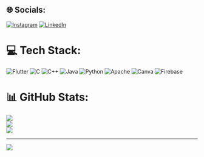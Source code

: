
## 🌐 Socials:
[![Instagram](https://img.shields.io/badge/Instagram-%23E4405F.svg?logo=Instagram&logoColor=white)](https://instagram.com/sheershjaiswal@gmail.com)
[![LinkedIn](https://img.shields.io/badge/LinkedIn-%230077B5.svg?logo=linkedin&logoColor=white)](https://linkedin.com/in/Sheersh-Jaiswal ) 

# 💻 Tech Stack:
![Flutter](https://img.shields.io/badge/Flutter-%2302569B.svg?style=for-the-badge&logo=Flutter&logoColor=white) ![C](https://img.shields.io/badge/c-%2300599C.svg?style=for-the-badge&logo=c&logoColor=white) ![C++](https://img.shields.io/badge/c++-%2300599C.svg?style=for-the-badge&logo=c%2B%2B&logoColor=white) ![Java](https://img.shields.io/badge/java-%23ED8B00.svg?style=for-the-badge&logo=java&logoColor=white) ![Python](https://img.shields.io/badge/python-3670A0?style=for-the-badge&logo=python&logoColor=ffdd54) ![Apache](https://img.shields.io/badge/apache-%23D42029.svg?style=for-the-badge&logo=apache&logoColor=white) ![Canva](https://img.shields.io/badge/Canva-%2300C4CC.svg?style=for-the-badge&logo=Canva&logoColor=white) ![Firebase](https://img.shields.io/badge/firebase-%23039BE5.svg?style=for-the-badge&logo=firebase)
# 📊 GitHub Stats:
![](https://github-readme-stats.vercel.app/api?username=ChromaBeast&theme=dark&hide_border=false&include_all_commits=true&count_private=false)<br/>
![](https://github-readme-streak-stats.herokuapp.com/?user=ChromaBeast&theme=dark&hide_border=false)<br/>
![](https://github-readme-stats.vercel.app/api/top-langs/?username=ChromaBeast&theme=dark&hide_border=false&include_all_commits=true&count_private=false&layout=compact)

---
[![](https://visitcount.itsvg.in/api?id=ChromaBeast&icon=0&color=0)](https://visitcount.itsvg.in)

<!-- Proudly created with GPRM ( https://gprm.itsvg.in ) -->
